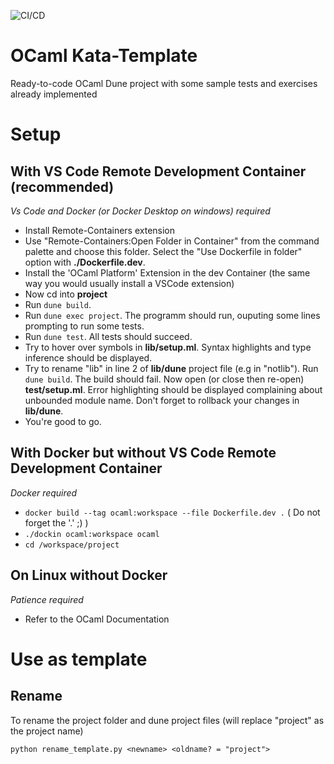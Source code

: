 ![CI/CD](https://github.com/NyuB/ocaml-kata-template/actions/workflows/main.yml/badge.svg)
# OCaml Kata-Template

Ready-to-code OCaml Dune project with some sample tests and exercises already implemented

# Setup

## With VS Code Remote Development Container (recommended)

*Vs Code and Docker (or Docker Desktop on windows) required*

+ Install Remote-Containers extension
+ Use "Remote-Containers:Open Folder in Container" from the command palette and choose this folder. Select the "Use Dockerfile in folder" option with **./Dockerfile.dev**. 
+ Install the 'OCaml Platform' Extension in the dev Container (the same way you would usually install a VSCode extension)
+ Now cd into **project**
+ Run ```dune build```. 
+ Run ```dune exec project```. The programm should run, ouputing some lines prompting to run some tests. 
+ Run ```dune test```. All tests should succeed.
+ Try to hover over symbols in **lib/setup.ml**. Syntax highlights and type inference should be displayed.
+ Try to rename "lib" in line 2 of **lib/dune** project file (e.g in "notlib"). Run ```dune build```. The build should fail. Now open (or close then re-open) **test/setup.ml**. Error highlighting should be displayed complaining about unbounded module name. Don't forget to rollback your changes in **lib/dune**.
+ You're good to go.

## With Docker but without VS Code Remote Development Container

*Docker required*

+ `docker build --tag ocaml:workspace --file Dockerfile.dev .` ( Do not forget the '.' ;) )
+ `./dockin ocaml:workspace ocaml`
+ `cd /workspace/project`

## On Linux without Docker

*Patience required*

+ Refer to the OCaml Documentation

# Use as template

## Rename

To rename the project folder and dune project files (will replace "project" as the project name)

```
python rename_template.py <newname> <oldname? = "project">
```
